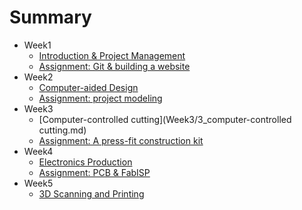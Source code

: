 # Summary


* Week1
	* [Introduction & Project Management](Week1/1_Introduction.md)
	* [Assignment: Git & building a website](Week1/1_Assigment.md)
* Week2
	* [Computer-aided Design](Week2/2_CAD.md)
	* [Assignment: project modeling](Week2/2_Assigment.md)
* Week3
	* [Computer-controlled cutting](Week3/3_computer-controlled cutting.md)
	* [Assignment: A press-fit construction kit](Week3/3_Assigment.md)
* Week4
	* [Electronics Production](Week4/4_electronics-production.md)
	* [Assignment: PCB & FabISP](Week4/4_Assigment.md)
* Week5
	* [3D Scanning and Printing](Week5/5.md)

	
	